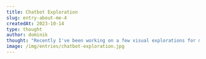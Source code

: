 ```yaml
---
title: Chatbot Exploration
slug: entry-about-me-4
createdAt: 2023-10-14
type: thought
author: dominik
thought: "Recently I've been working on a few visual explorations for my Layers profile. Here's an excerpt."
image: /img/entries/chatbot-exploration.jpg
---
```


